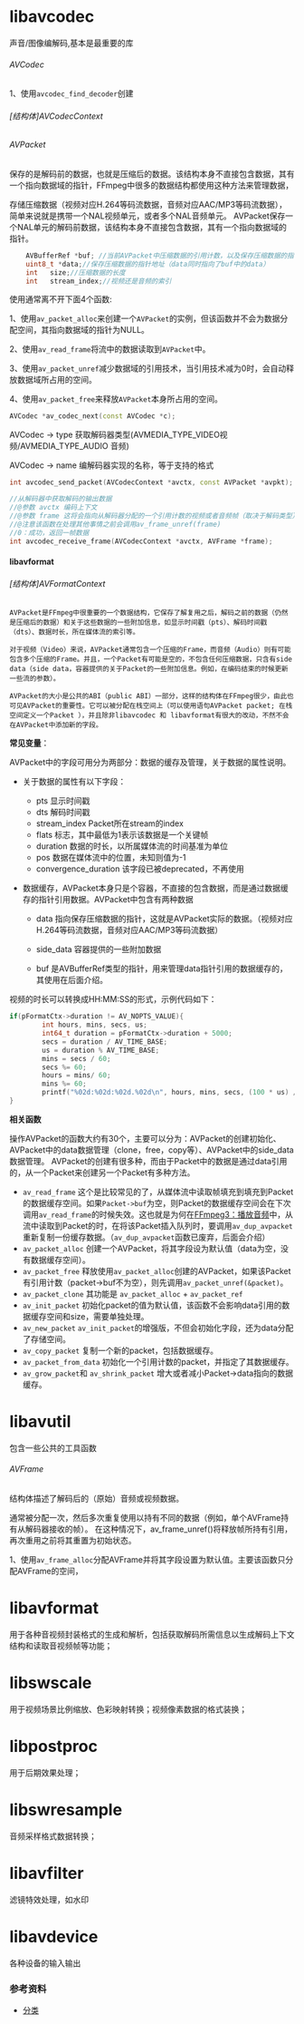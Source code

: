 #	libavcodec
声音/图像编解码,基本是最重要的库

######	AVCodec

1、使用`avcodec_find_decoder`创建



###### [结构体]AVCodecContext



######	AVPacket

保存的是解码前的数据，也就是压缩后的数据。该结构本身不直接包含数据，其有一个指向数据域的指针，FFmpeg中很多的数据结构都使用这种方法来管理数据，

存储压缩数据（视频对应H.264等码流数据，音频对应AAC/MP3等码流数据），简单来说就是携带一个NAL视频单元，或者多个NAL音频单元。 AVPacket保存一个NAL单元的解码前数据，该结构本身不直接包含数据，其有一个指向数据域的指针。

```c
    AVBufferRef *buf; //当前AVPacket中压缩数据的引用计数，以及保存压缩数据的指针地址(压缩数据申请的空间在这里)
    uint8_t *data;//保存压缩数据的指针地址（data同时指向了buf中的data）
    int   size;//压缩数据的长度
    int   stream_index;//视频还是音频的索引
```
使用通常离不开下面4个函数:

1、使用`av_packet_alloc`来创建一个`AVPacket`的实例，但该函数并不会为数据分配空间，其指向数据域的指针为NULL。

2、使用`av_read_frame`将流中的数据读取到`AVPacket`中。

3、使用`av_packet_unref`减少数据域的引用技术，当引用技术减为0时，会自动释放数据域所占用的空间。

4、使用`av_packet_free`来释放`AVPacket`本身所占用的空间。



```c++
AVCodec *av_codec_next(const AVCodec *c);
```

AVCodec -> type  获取解码器类型(AVMEDIA_TYPE_VIDEO视频/AVMEDIA_TYPE_AUDIO 音频)

AVCodec -> name   编解码器实现的名称，等于支持的格式



```c++
int avcodec_send_packet(AVCodecContext *avctx, const AVPacket *avpkt);
```



```c++
//从解码器中获取解码的输出数据
//@参数 avctx 编码上下文
//@参数 frame 这将会指向从解码器分配的一个引用计数的视频或者音频帧（取决于解码类型）
//@注意该函数在处理其他事情之前会调用av_frame_unref(frame)
//0：成功，返回一帧数据
int avcodec_receive_frame(AVCodecContext *avctx, AVFrame *frame);
```





####	libavformat

###### [结构体]AVFormatContext

```
AVPacket是FFmpeg中很重要的一个数据结构，它保存了解复用之后，解码之前的数据（仍然是压缩后的数据）和关于这些数据的一些附加信息，如显示时间戳（pts）、解码时间戳（dts）、数据时长，所在媒体流的索引等。

对于视频（Video）来说，AVPacket通常包含一个压缩的Frame，而音频（Audio）则有可能包含多个压缩的Frame。并且，一个Packet有可能是空的，不包含任何压缩数据，只含有side data（side data，容器提供的关于Packet的一些附加信息。例如，在编码结束的时候更新一些流的参数）。

AVPacket的大小是公共的ABI（public ABI）一部分，这样的结构体在FFmpeg很少，由此也可见AVPacket的重要性。它可以被分配在栈空间上（可以使用语句AVPacket packet; 在栈空间定义一个Packet ），并且除非libavcodec 和 libavformat有很大的改动，不然不会在AVPacket中添加新的字段。
```

**常见变量**：

AVPacket中的字段可用分为两部分：数据的缓存及管理，关于数据的属性说明。

- 关于数据的属性有以下字段：

  - pts 显示时间戳
  - dts 解码时间戳
  - stream_index Packet所在stream的index
  - flats 标志，其中最低为1表示该数据是一个关键帧
  - duration 数据的时长，以所属媒体流的时间基准为单位
  - pos 数据在媒体流中的位置，未知则值为-1
  - convergence_duration 该字段已被deprecated，不再使用

- 数据缓存，AVPacket本身只是个容器，不直接的包含数据，而是通过数据缓存的指针引用数据。AVPacket中包含有两种数据

  - data 指向保存压缩数据的指针，这就是AVPacket实际的数据。（视频对应H.264等码流数据，音频对应AAC/MP3等码流数据）

  - side_data 容器提供的一些附加数据

  - buf 是AVBufferRef类型的指针，用来管理data指针引用的数据缓存的，其使用在后面介绍。



视频的时长可以转换成HH:MM:SS的形式，示例代码如下：

```c
if(pFormatCtx->duration != AV_NOPTS_VALUE){
		int hours, mins, secs, us;
		int64_t duration = pFormatCtx->duration + 5000;
		secs = duration / AV_TIME_BASE;
		us = duration % AV_TIME_BASE;
		mins = secs / 60;
		secs %= 60;
		hours = mins/ 60;
		mins %= 60;
		printf("%02d:%02d:%02d.%02d\n", hours, mins, secs, (100 * us) / AV_TIME_BASE);
}
```



**相关函数**

操作AVPacket的函数大约有30个，主要可以分为：AVPacket的创建初始化、AVPacket中的data数据管理（clone，free，copy等）、AVPacket中的side_data数据管理。
AVPacket的创建有很多种，而由于Packet中的数据是通过data引用的，从一个Packet来创建另一个Packet有多种方法。

- `av_read_frame` 这个是比较常见的了，从媒体流中读取帧填充到填充到Packet的数据缓存空间。如果`Packet->buf`为空，则Packet的数据缓存空间会在下次调用`av_read_frame`的时候失效。这也就是为何在[FFmpeg3：播放音频](http://www.cnblogs.com/wangguchangqing/p/5788805.html)中，从流中读取到Packet的时，在将该Packet插入队列时，要调用`av_dup_avpacket`重新复制一份缓存数据。（`av_dup_avpacket`函数已废弃，后面会介绍）
- `av_packet_alloc` 创建一个AVPacket，将其字段设为默认值（data为空，没有数据缓存空间）。
- `av_packet_free` 释放使用`av_packet_alloc`创建的AVPacket，如果该Packet有引用计数（packet->buf不为空），则先调用`av_packet_unref(&packet)`。
- `av_packet_clone` 其功能是 `av_packet_alloc` + `av_packet_ref`
- `av_init_packet` 初始化packet的值为默认值，该函数不会影响data引用的数据缓存空间和size，需要单独处理。
- `av_new_packet` `av_init_packet`的增强版，不但会初始化字段，还为data分配了存储空间。
- `av_copy_packet` 复制一个新的packet，包括数据缓存。
- `av_packet_from_data` 初始化一个引用计数的packet，并指定了其数据缓存。
- `av_grow_packet`和 `av_shrink_packet` 增大或者减小Packet->data指向的数据缓存。



#	libavutil
包含一些公共的工具函数
######	AVFrame

结构体描述了解码后的（原始）音频或视频数据。

通常被分配一次，然后多次重复使用以持有不同的数据（例如，单个AVFrame持有从解码器接收的帧）。 在这种情况下，av_frame_unref()将释放帧所持有引用，再次重用之前将其重置为初始状态。

1、使用`av_frame_alloc`分配AVFrame并将其字段设置为默认值。主要该函数只分配AVFrame的空间，

# libavformat
用于各种音视频封装格式的生成和解析，包括获取解码所需信息以生成解码上下文结构和读取音视频帧等功能；

# libswscale
用于视频场景比例缩放、色彩映射转换；视频像素数据的格式装换；

# libpostproc
用于后期效果处理；

# libswresample
音频采样格式数据转换；

# libavfilter
滤镜特效处理，如水印

# libavdevice
各种设备的输入输出


### 参考资料
- [分类](https://blog.csdn.net/qq_30124547/article/details/90708340)
